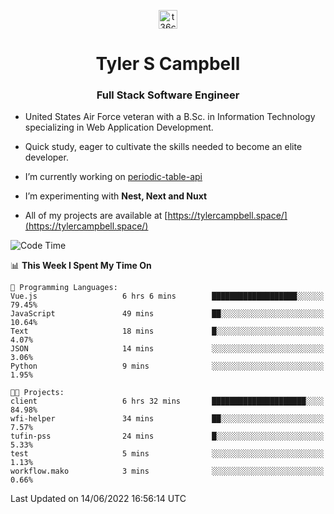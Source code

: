 <p align="center">
<a href="https://www.linkedin.com/in/t36campbell" target="blank"><img align="center" src="https://ik.imagekit.io/t36campbell/Portfolio/linkedin.png.original_m8bbGgPh6.png" alt="t36campbell" height="30" width="30" /></a>
</p>
<h1 align="center">Tyler S Campbell</h1>
<h3 align="center">Full Stack Software Engineer</h3>

* United States Air Force veteran with a B.Sc. in Information Technology specializing in Web Application Development. 

* Quick study, eager to cultivate the skills needed to become an elite developer.

* I’m currently working on [periodic-table-api](https://github.com/t36campbell/periodic-table-api)

* I’m experimenting with **Nest, Next and Nuxt**

* All of my projects are available at [https://tylercampbell.space/](https://tylercampbell.space/)

<!--START_SECTION:waka-->
![Code Time](http://img.shields.io/badge/Code%20Time-1%2C654%20hrs%209%20mins-blue)

📊 **This Week I Spent My Time On** 

```text
💬 Programming Languages: 
Vue.js                   6 hrs 6 mins        ███████████████████░░░░░░   79.45% 
JavaScript               49 mins             ██░░░░░░░░░░░░░░░░░░░░░░░   10.64% 
Text                     18 mins             █░░░░░░░░░░░░░░░░░░░░░░░░   4.07% 
JSON                     14 mins             ░░░░░░░░░░░░░░░░░░░░░░░░░   3.06% 
Python                   9 mins              ░░░░░░░░░░░░░░░░░░░░░░░░░   1.95%

🐱‍💻 Projects: 
client                   6 hrs 32 mins       █████████████████████░░░░   84.98% 
wfi-helper               34 mins             ██░░░░░░░░░░░░░░░░░░░░░░░   7.57% 
tufin-pss                24 mins             █░░░░░░░░░░░░░░░░░░░░░░░░   5.33% 
test                     5 mins              ░░░░░░░░░░░░░░░░░░░░░░░░░   1.13% 
workflow.mako            3 mins              ░░░░░░░░░░░░░░░░░░░░░░░░░   0.66%

```


 Last Updated on 14/06/2022 16:56:14 UTC
<!--END_SECTION:waka-->
